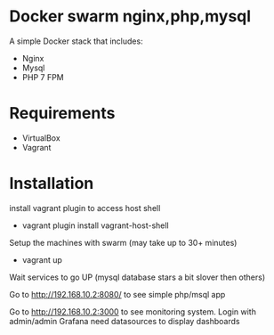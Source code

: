 Docker swarm nginx,php,mysql
=====================
 A simple Docker stack that includes:
  - Nginx
  - Mysql
  - PHP 7 FPM 


# Requirements
  - VirtualBox
  - Vagrant
  
 
# Installation

install vagrant plugin to access host shell
 - vagrant plugin install vagrant-host-shell
 
Setup the machines with swarm (may take up to 30+ minutes)
 - vagrant up

Wait services to go UP (mysql database stars a bit slover then others)

Go to http://192.168.10.2:8080/ to see simple php/msql app

Go to http://192.168.10.2:3000 to see monitoring system.
Login with admin/admin
Grafana need datasources to display dashboards

